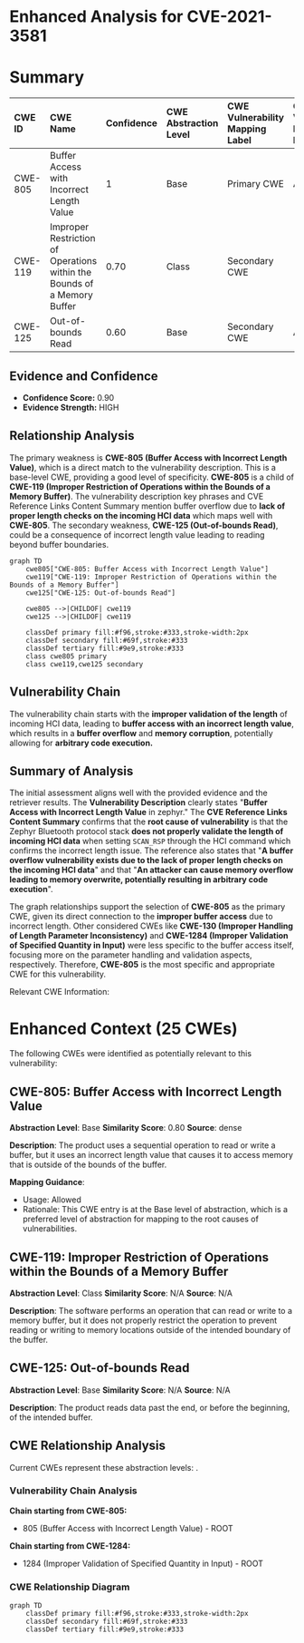 # Enhanced Analysis for CVE-2021-3581

# Summary

| CWE ID  | CWE Name                                           | Confidence | CWE Abstraction Level | CWE Vulnerability Mapping Label | CWE-Vulnerability Mapping Notes |
| :-------- | :------------------------------------------------- | :--------- | :---------------------- | :------------------------------ | :------------------------------ |
| CWE-805 | Buffer Access with Incorrect Length Value         | 1          | Base                    | Primary CWE                     | Allowed                       |
| CWE-119 | Improper Restriction of Operations within the Bounds of a Memory Buffer | 0.70 | Class                   | Secondary CWE                     |   |
| CWE-125 | Out-of-bounds Read         | 0.60          | Base                    | Secondary CWE                     | Allowed                       |

## Evidence and Confidence

*   **Confidence Score:** 0.90
*   **Evidence Strength:** HIGH

## Relationship Analysis

The primary weakness is **CWE-805 (Buffer Access with Incorrect Length Value)**, which is a direct match to the vulnerability description. This is a base-level CWE, providing a good level of specificity. **CWE-805** is a child of **CWE-119 (Improper Restriction of Operations within the Bounds of a Memory Buffer)**. The vulnerability description key phrases and CVE Reference Links Content Summary mention buffer overflow due to **lack of proper length checks on the incoming HCI data** which maps well with **CWE-805**. The secondary weakness, **CWE-125 (Out-of-bounds Read)**, could be a consequence of incorrect length value leading to reading beyond buffer boundaries.

```mermaid
graph TD
    cwe805["CWE-805: Buffer Access with Incorrect Length Value"]
    cwe119["CWE-119: Improper Restriction of Operations within the Bounds of a Memory Buffer"]
    cwe125["CWE-125: Out-of-bounds Read"]
    
    cwe805 -->|CHILDOF| cwe119
    cwe125 -->|CHILDOF| cwe119

    classDef primary fill:#f96,stroke:#333,stroke-width:2px
    classDef secondary fill:#69f,stroke:#333
    classDef tertiary fill:#9e9,stroke:#333
    class cwe805 primary
    class cwe119,cwe125 secondary
```

## Vulnerability Chain

The vulnerability chain starts with the **improper validation of the length** of incoming HCI data, leading to **buffer access with an incorrect length value**, which results in a **buffer overflow** and **memory corruption**, potentially allowing for **arbitrary code execution.**

## Summary of Analysis

The initial assessment aligns well with the provided evidence and the retriever results. The **Vulnerability Description** clearly states "**Buffer Access with Incorrect Length Value** in zephyr." The **CVE Reference Links Content Summary** confirms that the **root cause of vulnerability** is that the Zephyr Bluetooth protocol stack **does not properly validate the length of incoming HCI data** when setting `SCAN_RSP` through the HCI command which confirms the incorrect length issue. The reference also states that "**A buffer overflow vulnerability exists due to the lack of proper length checks on the incoming HCI data**" and that "**An attacker can cause memory overflow leading to memory overwrite, potentially resulting in arbitrary code execution**".

The graph relationships support the selection of **CWE-805** as the primary CWE, given its direct connection to the **improper buffer access** due to incorrect length. Other considered CWEs like **CWE-130 (Improper Handling of Length Parameter Inconsistency)** and **CWE-1284 (Improper Validation of Specified Quantity in Input)** were less specific to the buffer access itself, focusing more on the parameter handling and validation aspects, respectively. Therefore, **CWE-805** is the most specific and appropriate CWE for this vulnerability.

Relevant CWE Information:

# Enhanced Context (25 CWEs)
The following CWEs were identified as potentially relevant to this vulnerability:

## CWE-805: Buffer Access with Incorrect Length Value
**Abstraction Level**: Base
**Similarity Score**: 0.80
**Source**: dense

**Description**:
The product uses a sequential operation to read or write a buffer, but it uses an incorrect length value that causes it to access memory that is outside of the bounds of the buffer.

**Mapping Guidance**:
- Usage: Allowed
- Rationale: This CWE entry is at the Base level of abstraction, which is a preferred level of abstraction for mapping to the root causes of vulnerabilities.

## CWE-119: Improper Restriction of Operations within the Bounds of a Memory Buffer
**Abstraction Level**: Class
**Similarity Score**: N/A
**Source**: N/A

**Description**:
The software performs an operation that can read or write to a memory buffer, but it does not properly restrict the operation to prevent reading or writing to memory locations outside of the intended boundary of the buffer.

## CWE-125: Out-of-bounds Read
**Abstraction Level**: Base
**Similarity Score**: N/A
**Source**: N/A

**Description**:
The product reads data past the end, or before the beginning, of the intended buffer.


## CWE Relationship Analysis

Current CWEs represent these abstraction levels: .


### Vulnerability Chain Analysis

**Chain starting from CWE-805:**
- 805 (Buffer Access with Incorrect Length Value) - ROOT


**Chain starting from CWE-1284:**
- 1284 (Improper Validation of Specified Quantity in Input) - ROOT



### CWE Relationship Diagram

```mermaid
graph TD
    classDef primary fill:#f96,stroke:#333,stroke-width:2px
    classDef secondary fill:#69f,stroke:#333
    classDef tertiary fill:#9e9,stroke:#333
```